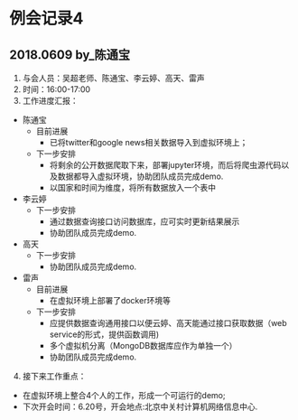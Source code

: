 # 例会记录4 
## 2018.0609   by_陈通宝

1. 与会人员：吴超老师、陈通宝、李云婷、高天、雷声
2. 时间：16:00-17:00
3. 工作进度汇报：
  - 陈通宝
    - 目前进展
      - 已将twitter和google news相关数据导入到虚拟环境上；
    - 下一步安排
      - 将剩余的公开数据爬取下来，部署jupyter环境，而后将爬虫源代码以及数据都导入虚拟环境，协助团队成员完成demo.
      - 以国家和时间为维度，将所有数据放入一个表中
  - 李云婷
    - 下一步安排
      - 通过数据查询接口访问数据库，应可实时更新结果展示
      - 协助团队成员完成demo.
  - 高天
    - 下一步安排
      - 协助团队成员完成demo.
  - 雷声
    - 目前进展
      - 在虚拟环境上部署了docker环境等
    - 下一步安排
      - 应提供数据查询通用接口以便云婷、高天能通过接口获取数据（web service的形式，提供函数调用)
      - 多个虚拟机分离（MongoDB数据库应作为单独一个）
      - 协助团队成员完成demo.
      
4. 接下来工作重点：
  - 在虚拟环境上整合4个人的工作，形成一个可运行的demo;
  - 下次开会时间：6.20号，开会地点:北京中关村计算机网络信息中心.
